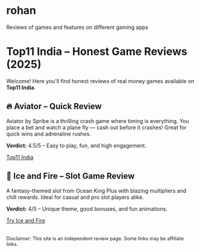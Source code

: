 # rohan
Reviews of games and features on different gaming apps

  <h1>Top11 India – Honest Game Reviews (2025)</h1>
  <p>Welcome! Here you'll find honest reviews of real money games available on <strong>Top11 India</strong>.</p>

  <h2>🔥 Aviator – Quick Review</h2>
  <p>Aviator by Spribe is a thrilling crash game where timing is everything. You place a bet and watch a plane fly — cash out before it crashes! Great for quick wins and adrenaline rushes.</p>
  <p><strong>Verdict:</strong> 4.5/5 – Easy to play, fun, and high engagement.</p>
  <p><a href="https://top11india.com" target="_blank">Top11 India</a></p>

  <h2>🎯 Ice and Fire – Slot Game Review</h2>
  <p>A fantasy-themed slot from Ocean King Plus with blazing multipliers and chill rewards. Ideal for casual and pro slot players alike.</p>
  <p><strong>Verdict:</strong> 4/5 – Unique theme, good bonuses, and fun animations.</p>
  <p><a href="https://top11india.com" target="_blank">Try Ice and Fire</a></p>

  <p style="margin-top:2rem; font-size: 0.9em;">Disclaimer: This site is an independent review page. Some links may be affiliate links.</p>
</body>
</html>

